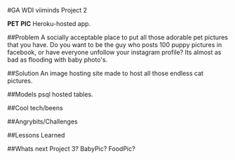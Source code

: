 #GA WDI viiminds Project 2 

**PET PIC**
Heroku-hosted app.

##Problem
A socially acceptable place to put all those adorable pet pictures that you have.
Do you want to be the guy who posts 100 puppy pictures in facebook, or have everyone unfollow your instagram profile? Its almost as bad as flooding with baby photo's.

##Solution
An image hosting site made to host all those endless cat pictures.

##Models
psql hosted tables.


##Cool tech/beens

##Angrybits/Challenges

##Lessons Learned

##Whats next
Project 3? BabyPic? FoodPic?